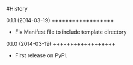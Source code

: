 #History



0.1.1 (2014-03-19)
++++++++++++++++++
* Fix Manifest file to include template directory

0.1.0 (2014-03-19)
++++++++++++++++++
* First release on PyPI.